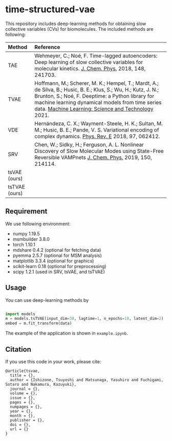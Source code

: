 # time-structured-vae
This repository includes deep-learning methods for obtaining slow collective variables (CVs) for biomolecules.
The included methods are following:

|Method|Reference|
|:---|:---|
|TAE|Wehmeyer, C.; Noé, F. Time-lagged autoencoders: Deep learning of slow collective variables for molecular kinetics. [J. Chem. Phys.](https://aip.scitation.org/doi/10.1063/1.5011399) 2018, 148, 241703.|
|TVAE|Hoffmann, M.; Scherer, M. K.; Hempel, T.; Mardt, A.; de Silva, B.; Husic, B. E.; Klus, S.; Wu, H.; Kutz, J. N.; Brunton, S.; Noé, F. Deeptime: a Python library for machine learning dynamical models from time series data. [Machine Learning: Science and Technology](https://iopscience.iop.org/article/10.1088/2632-2153/ac3de0) 2021.|
|VDE|Hernándeza, C. X.; Wayment-Steele, H. K.; Sultan, M. M.; Husic, B. E.; Pande, V. S. Variational encoding of complex dynamics. [Phys. Rev. E](https://journals.aps.org/pre/abstract/10.1103/PhysRevE.97.062412) 2018, 97, 062412.|
|SRV|Chen, W.; Sidky, H.; Ferguson, A. L. Nonlinear Discovery of Slow Molecular Modes using State-Free Reversible VAMPnets [J. Chem. Phys.](https://pubs.aip.org/aip/jcp/article/150/21/214114/197931/Nonlinear-discovery-of-slow-molecular-modes-using) 2019, 150, 214114.|
|tsVAE (ours)||
|tsTVAE (ours)||


## Requirement
We use following environment:
- numpy 1.19.5
- msmbuilder 3.8.0
- torch 1.10.1
- mdshare 0.4.2 (optional for fetching data)
- pyemma 2.5.7 (optional for MSM analysis)
- matplotlib 3.3.4 (optional for graphics)
- scikit-learn 0.18 (optional for preprocessing)
- scipy 1.2.1 (used in SRV, tsVAE, and tsTVAE)


## Usage
You can use deep-learning methods by

```python

import models
m = models.tsTVAE(input_dim=30, lagtime=1, n_epochs=10, latent_dim=2)
embed = m.fit_transform(data)
```

The example of the application is shown in `example.ipynb`.


## Citation
If you use this code in your work, please cite:

```
@article{tsvae,
  title = {},
  author = {Ishizone, Tsuyoshi and Matsunaga, Yasuhiro and Fuchigami, Sotaro and Nakamura, Kazuyuki},
  journal = {},
  volume = {},
  issue = {},
  pages = {},
  numpages = {},
  year = {},
  month = {},
  publisher = {},
  doi = {},
  url = {}
}
```